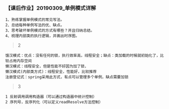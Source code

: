 ### 【课后作业】20190309_单例模式详解

```
1、熟练掌握单例模式的常见写法。
2、总结每种单例写法的优、缺点。
3、思考破坏单例模式的方式有哪些？并且归纳总结。
4、梳理内部类的执行逻辑，并画出时序图。
```

>2
```
饿汉模式：优点：没有任何的锁，执行效率高，线程安全；缺点：类加载的时候就初始化了，比较占用内存空间
懒汉模式：线程安全，但是性能不好因为加了锁，
懒汉模式(内部类方式)：线程安全，性能好，比较推荐
注册登记式：spring采用此方式，有点可以管理多个单例，缺点需要加锁
```

>3
```
1 反射调用调用构造器（可以通过构造器中统计控制）
2 序列号，反序列化（可以定义readResolve方法控制）

```